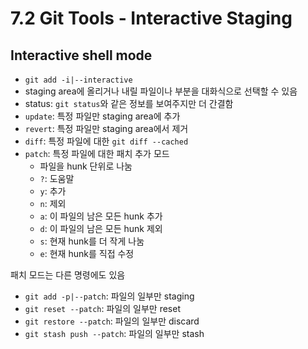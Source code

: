 # 7.2 Git Tools - Interactive Staging

## Interactive shell mode

- `git add -i|--interactive`
- staging area에 올리거나 내릴 파일이나 부분을 대화식으로 선택할 수 있음
- status: `git status`와 같은 정보를 보여주지만 더 간결함
- `update`: 특정 파일만 staging area에 추가
- `revert`: 특정 파일만 staging area에서 제거
- `diff`: 특정 파일에 대한 `git diff --cached`
- `patch`: 특정 파일에 대한 패치 추가 모드
  - 파일을 hunk 단위로 나눔
  - `?`: 도움말
  - `y`: 추가
  - `n`: 제외
  - `a`: 이 파일의 남은 모든 hunk 추가
  - `d`: 이 파일의 남은 모든 hunk 제외
  - `s`: 현재 hunk를 더 작게 나눔
  - `e`: 현재 hunk를 직접 수정

패치 모드는 다른 명령에도 있음

- `git add -p|--patch`: 파일의 일부만 staging
- `git reset --patch`: 파일의 일부만 reset
- `git restore --patch`: 파일의 일부만 discard
- `git stash push --patch`: 파일의 일부만 stash
